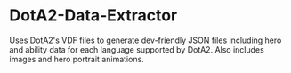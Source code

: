 DotA2-Data-Extractor
====================

Uses DotA2's VDF files to generate dev-friendly JSON files including hero and ability data for each language supported by DotA2. Also includes images and hero portrait animations.
